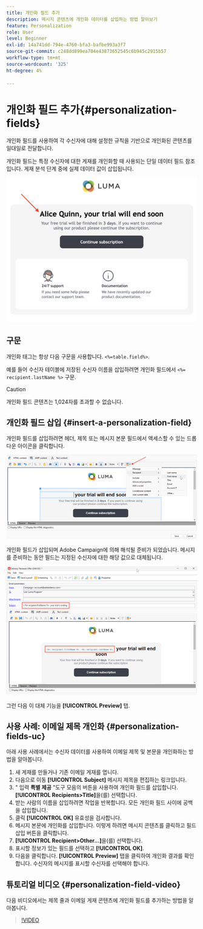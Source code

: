 ```yaml
---
title: 개인화 필드 추가
description: 메시지 콘텐츠에 개인화 데이터를 삽입하는 방법 알아보기
feature: Personalization
role: User
level: Beginner
exl-id: 14a741dd-794e-4760-bfa3-bafbe993a3f7
source-git-commit: c248dd899ea704e43873652545c6b945c2915b57
workflow-type: tm+mt
source-wordcount: '325'
ht-degree: 4%

---
```


# 개인화 필드 추가{#personalization-fields}

개인화 필드를 사용하여 각 수신자에 대해 설정한 규칙을 기반으로 개인화된 콘텐츠를 일대일로 전달합니다.

개인화 필드는 특정 수신자에 대한 게재를 개인화할 때 사용되는 단일 데이터 필드 참조입니다. 게재 분석 단계 중에 실제 데이터 값이 삽입됩니다.

![메시지 개인화 샘플](assets/perso-name-sample.png)

## 구문

개인화 태그는 항상 다음 구문을 사용합니다. `<%=table.field%>`.

예를 들어 수신자 테이블에 저장된 수신자 이름을 삽입하려면 개인화 필드에서 `<%= recipient.lastName %>` 구문.

>[!CAUTION]
>
>개인화 필드 콘텐츠는 1,024자를 초과할 수 없습니다.

## 개인화 필드 삽입 {#insert-a-personalization-field}

개인화 필드를 삽입하려면 헤더, 제목 또는 메시지 본문 필드에서 액세스할 수 있는 드롭다운 아이콘을 클릭합니다.

![개인화 필드 삽입](assets/perso-field-insert.png)

개인화 필드가 삽입되며 Adobe Campaign에 의해 해석될 준비가 되었습니다. 메시지를 준비하는 동안 필드는 지정된 수신자에 대한 해당 값으로 대체됩니다.

![이메일의 개인화 필드](assets/perso-fields-in-msg.png)

그런 다음 이 대체 기능을 **[!UICONTROL Preview]** 탭.

<!--Learn more about message preview in [this page]().-->

## 사용 사례: 이메일 제목 개인화 {#personalization-fields-uc}

아래 사용 사례에서는 수신자 데이터를 사용하여 이메일 제목 및 본문을 개인화하는 방법을 알아봅니다.

1. 새 게재를 만들거나 기존 이메일 게재를 엽니다.
1. 다음으로 이동 **[!UICONTROL Subject]** 메시지 제목을 편집하는 링크입니다.
1. &quot; 입력 **특별 제공** &quot;도구 모음의 버튼을 사용하여 개인화 필드를 삽입합니다. **[!UICONTROL Recipients>Title]**&#x200B;을(를) 선택합니다.
1. 받는 사람의 이름을 삽입하려면 작업을 반복합니다. 모든 개인화 필드 사이에 공백을 삽입합니다.
1. 클릭 **[!UICONTROL OK]** 유효성을 검사합니다.
1. 메시지 본문에 개인화를 삽입합니다. 이렇게 하려면 메시지 콘텐츠를 클릭하고 필드 삽입 버튼을 클릭합니다.
1. **[!UICONTROL Recipient>Other...]**&#x200B;을(를) 선택합니다.
1. 표시할 정보가 있는 필드를 선택하고 **[!UICONTROL OK]**.
1. 다음을 클릭합니다. **[!UICONTROL Preview]** 탭을 클릭하여 개인화 결과를 확인합니다. 수신자의 메시지를 표시할 수신자를 선택해야 합니다.



## 튜토리얼 비디오 {#personalization-field-video}

다음 비디오에서는 제목 줄과 이메일 게재 콘텐츠에 개인화 필드를 추가하는 방법을 알아봅니다.

>[!VIDEO](https://video.tv.adobe.com/v/24925?quality=12)
